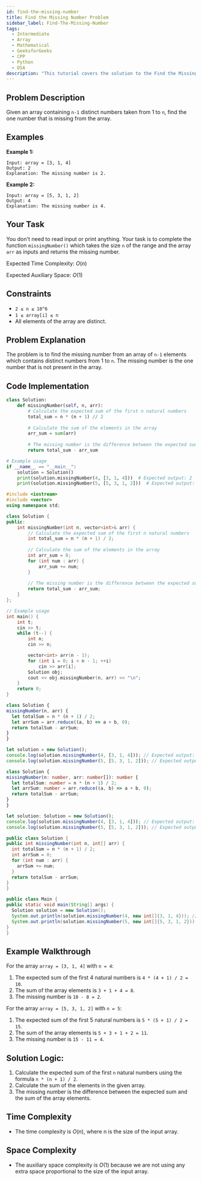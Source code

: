 ```yaml
---
id: find-the-missing-number
title: Find the Missing Number Problem 
sidebar_label: Find-The-Missing-Number
tags:
  - Intermediate
  - Array
  - Mathematical
  - GeeksforGeeks
  - CPP
  - Python
  - DSA
description: "This tutorial covers the solution to the Find the Missing Number problem from the GeeksforGeeks."
---
```

## Problem Description

Given an array containing `n-1` distinct numbers taken from 1 to `n`, find the one number that is missing from the array.

## Examples

**Example 1:**

```
Input: array = [3, 1, 4]
Output: 2
Explanation: The missing number is 2.
```

**Example 2:**

```
Input: array = [5, 3, 1, 2]
Output: 4
Explanation: The missing number is 4.
```

## Your Task

You don't need to read input or print anything. Your task is to complete the function `missingNumber()` which takes the size `n` of the range and the array `arr` as inputs and returns the missing number.

Expected Time Complexity: $O(n)$

Expected Auxiliary Space: $O(1)$

## Constraints

* `2 ≤ n ≤ 10^6`
* `1 ≤ array[i] ≤ n`
* All elements of the array are distinct.

## Problem Explanation

The problem is to find the missing number from an array of `n-1` elements which contains distinct numbers from 1 to `n`. The missing number is the one number that is not present in the array.

## Code Implementation

<Tabs>
  <TabItem value="Python" label="Python" default>
  <SolutionAuthor name="@Ishitamukherjee2004"/>

  ```py
  class Solution:
      def missingNumber(self, n, arr):
          # Calculate the expected sum of the first n natural numbers
          total_sum = n * (n + 1) // 2
          
          # Calculate the sum of the elements in the array
          arr_sum = sum(arr)
          
          # The missing number is the difference between the expected sum and the array sum
          return total_sum - arr_sum

  # Example usage
  if __name__ == "__main__":
      solution = Solution()
      print(solution.missingNumber(4, [3, 1, 4]))  # Expected output: 2
      print(solution.missingNumber(5, [5, 3, 1, 2]))  # Expected output: 4
  ```

  </TabItem>
  <TabItem value="C++" label="C++">
  <SolutionAuthor name="@Ishitamukherjee2004"/>

  ```cpp
  #include <iostream>
  #include <vector>
  using namespace std;

  class Solution {
  public:
      int missingNumber(int n, vector<int>& arr) {
          // Calculate the expected sum of the first n natural numbers
          int total_sum = n * (n + 1) / 2;
          
          // Calculate the sum of the elements in the array
          int arr_sum = 0;
          for (int num : arr) {
              arr_sum += num;
          }
          
          // The missing number is the difference between the expected sum and the array sum
          return total_sum - arr_sum;
      }
  };

  // Example usage
  int main() {
      int t;
      cin >> t;
      while (t--) {
          int n;
          cin >> n;

          vector<int> arr(n - 1);
          for (int i = 0; i < n - 1; ++i)
              cin >> arr[i];
          Solution obj;
          cout << obj.missingNumber(n, arr) << "\n";
      }
      return 0;
  }
  ```

  </TabItem>

  <TabItem value="Javascript" label="Javascript" default>
  <SolutionAuthor name="@Ishitamukherjee2004"/>

  ```javascript
  class Solution {
  missingNumber(n, arr) {
    let totalSum = n * (n + 1) / 2;
    let arrSum = arr.reduce((a, b) => a + b, 0);
    return totalSum - arrSum;
  }
}

let solution = new Solution();
console.log(solution.missingNumber(4, [3, 1, 4])); // Expected output: 2
console.log(solution.missingNumber(5, [5, 3, 1, 2])); // Expected output: 4

  ```

  </TabItem>

  <TabItem value="Typescript" label="Typescript" default>
  <SolutionAuthor name="@Ishitamukherjee2004"/>

  ```typescript
  class Solution {
  missingNumber(n: number, arr: number[]): number {
    let totalSum: number = n * (n + 1) / 2;
    let arrSum: number = arr.reduce((a, b) => a + b, 0);
    return totalSum - arrSum;
  }
}

let solution: Solution = new Solution();
console.log(solution.missingNumber(4, [3, 1, 4])); // Expected output: 2
console.log(solution.missingNumber(5, [5, 3, 1, 2])); // Expected output: 4

  ```

  </TabItem>

  <TabItem value="Java" label="Java" default>
  <SolutionAuthor name="@Ishitamukherjee2004"/>

  ```java
  public class Solution {
  public int missingNumber(int n, int[] arr) {
    int totalSum = n * (n + 1) / 2;
    int arrSum = 0;
    for (int num : arr) {
      arrSum += num;
    }
    return totalSum - arrSum;
  }
}

public class Main {
  public static void main(String[] args) {
    Solution solution = new Solution();
    System.out.println(solution.missingNumber(4, new int[]{3, 1, 4})); // Expected output: 2
    System.out.println(solution.missingNumber(5, new int[]{5, 3, 1, 2})); // Expected output: 4
  }
}

  ```

  </TabItem>
</Tabs>

## Example Walkthrough

For the array `array = [3, 1, 4]` with `n = 4`:

1. The expected sum of the first 4 natural numbers is `4 * (4 + 1) / 2 = 10`.
2. The sum of the array elements is `3 + 1 + 4 = 8`.
3. The missing number is `10 - 8 = 2`.

For the array `array = [5, 3, 1, 2]` with `n = 5`:

1. The expected sum of the first 5 natural numbers is `5 * (5 + 1) / 2 = 15`.
2. The sum of the array elements is `5 + 3 + 1 + 2 = 11`.
3. The missing number is `15 - 11 = 4`.

## Solution Logic:

1. Calculate the expected sum of the first `n` natural numbers using the formula `n * (n + 1) / 2`.
2. Calculate the sum of the elements in the given array.
3. The missing number is the difference between the expected sum and the sum of the array elements.

## Time Complexity

* The time complexity is $O(n)$, where n is the size of the input array.

## Space Complexity

* The auxiliary space complexity is $O(1)$ because we are not using any extra space proportional to the size of the input array.